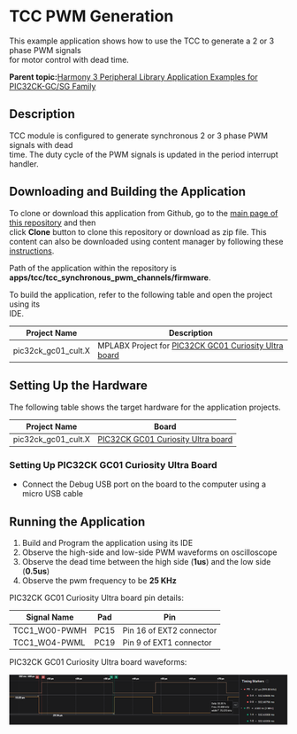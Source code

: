 # TCC PWM Generation

This example application shows how to use the TCC to generate a 2 or 3 phase PWM signals<br /> for motor control with dead time.

**Parent topic:**[Harmony 3 Peripheral Library Application Examples for PIC32CK-GC/SG Family](GUID-5EB5829A-8D62-4A5E-B89B-DF7EF4E334A2.md)

## Description

TCC module is configured to generate synchronous 2 or 3 phase PWM signals with dead<br /> time. The duty cycle of the PWM signals is updated in the period interrupt<br /> handler.

## Downloading and Building the Application

To clone or download this application from Github, go to the [main page of this repository](https://github.com/Microchip-MPLAB-Harmony/csp_apps_pic32ck_sg_gc) and then<br /> click **Clone** button to clone this repository or download as zip file. This<br /> content can also be downloaded using content manager by following these [instructions](https://github.com/Microchip-MPLAB-Harmony/contentmanager/wiki).

Path of the application within the repository is<br /> **apps/tcc/tcc\_synchronous\_pwm\_channels/firmware**.

To build the application, refer to the following table and open the project using its<br /> IDE.

|Project Name|Description|
|------------|-----------|
|pic32ck\_gc01\_cult.X|MPLABX Project for [PIC32CK GC01 Curiosity Ultra board](https://www.microchip.com/en-us/development-tool/ea23j82a)|

## Setting Up the Hardware

The following table shows the target hardware for the application projects.

|Project Name|Board|
|------------|-----|
|pic32ck\_gc01\_cult.X|[PIC32CK GC01 Curiosity Ultra board](https://www.microchip.com/en-us/development-tool/ea23j82a)|

### Setting Up PIC32CK GC01 Curiosity Ultra Board

-   Connect the Debug USB port on the board to the computer using a micro USB cable

## Running the Application

1.  Build and Program the application using its IDE
2.  Observe the high-side and low-side PWM waveforms on oscilloscope
3.  Observe the dead time between the high side \(**1us**\) and the low side \(**0.5us**\)
4.  Observe the pwm frequency to be **25 KHz**

PIC32CK GC01 Curiosity Ultra board pin details:

|Signal Name|Pad|Pin|
|-----------|---|---|
|TCC1\_WO0-PWMH|PC15|Pin 16 of EXT2 connector|
|TCC1\_WO4-PWML|PC19|Pin 9 of EXT1 connector|

PIC32CK GC01 Curiosity Ultra board waveforms:

![](GUID-38DAFB54-379B-489A-81E4-81C68117D2FE-low.png)

